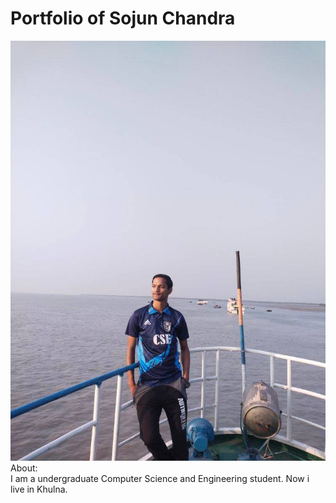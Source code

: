 # Portfolio of Sojun Chandra

![picture](sojun.jpg)
<br>
About:<br>
I am a undergraduate Computer Science and Engineering student.
Now i live in Khulna.